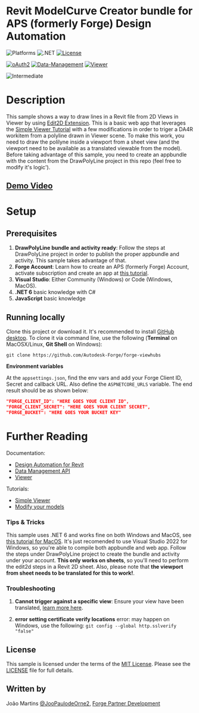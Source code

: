 ﻿# Revit ModelCurve Creator bundle for APS (formerly Forge) Design Automation
![Platforms](https://img.shields.io/badge/platform-Windows|MacOS-lightgray.svg)
![.NET](https://img.shields.io/badge/.NET%206-blue.svg)
[![License](http://img.shields.io/:license-MIT-blue.svg)](http://opensource.org/licenses/MIT)

[![oAuth2](https://img.shields.io/badge/oAuth2-v1-green.svg)](http://developer.autodesk.com/)
[![Data-Management](https://img.shields.io/badge/Data%20Management-v1-green.svg)](http://developer.autodesk.com/)
[![Viewer](https://img.shields.io/badge/Viewer-v6-green.svg)](http://developer.autodesk.com/)

![Intermediate](https://img.shields.io/badge/Level-Intermediate-blue.svg)

# Description

This sample shows a way to draw lines in a Revit file from 2D Views in Viewer by using [Edit2D Extension](https://forge.autodesk.com/en/docs/viewer/v7/developers_guide/advanced_options/edit2d-setup/).
This is a basic web app that leverages the [Simple Viewer Tutorial](https://forge-tutorials.autodesk.io/tutorials/simple-viewer/) with a few modifications in order to triger a DA4R workitem from a polyline drawn in Viewer scene.
To make this work, you need to draw the polilyne inside a viewport from a sheet view (and the viewport need to be available as a translated viewable from the model).
Before taking advantage of this sample, you need to create an appbundle with the content from the DrawPolyLine project in this repo (feel free to modify it's logic').

## [Demo Video](https://youtu.be/Hwf2kOwfy2I)

# Setup

## Prerequisites

1. **DrawPolyLine bundle and activity ready**: Follow the steps at DrawPolyLine project in order to publish the proper appbundle and activity. This sample takes advantage of that.
2. **Forge Account**: Learn how to create an APS (formerly Forge) Account, activate subscription and create an app at [this tutorial](http://learnforge.autodesk.io/#/account/). 
3. **Visual Studio**: Either Community (Windows) or Code (Windows, MacOS).
4. **.NET 6** basic knowledge with C#
5. **JavaScript** basic knowledge

## Running locally

Clone this project or download it. It's recommended to install [GitHub desktop](https://desktop.github.com/). To clone it via command line, use the following (**Terminal** on MacOSX/Linux, **Git Shell** on Windows):

    git clone https://github.com/Autodesk-Forge/forge-viewhubs



**Environment variables**

At the `appsettings.json`, find the env vars and add your Forge Client ID, Secret and callback URL. Also define the `ASPNETCORE_URLS` variable. The end result should be as shown below:

```json
"FORGE_CLIENT_ID": "HERE GOES YOUE CLIENT ID",
"FORGE_CLIENT_SECRET": "HERE GOES YOUR CLIENT SECRET",
"FORGE_BUCKET": "HERE GOES YOUR BUCKET KEY"
```

# Further Reading

Documentation:

- [Design Automation for Revit](https://forge.autodesk.com/en/docs/design-automation/v3/tutorials/revit/)
- [Data Management API](https://developer.autodesk.com/en/docs/data/v2/overview/)
- [Viewer](https://developer.autodesk.com/en/docs/viewer/v6)

Tutorials:

- [Simple Viewer](https://forge-tutorials.autodesk.io/tutorials/simple-viewer/)
- [Modify your models](https://learnforge.autodesk.io/#/tutorials/modifymodels)


### Tips & Tricks

This sample uses .NET 6 and works fine on both Windows and MacOS, see [this tutorial for MacOS](https://github.com/augustogoncalves/dotnetcoreheroku).
It's just recomended to use Visual Studio 2022 for Windows, so you're able to compile both appbundle and web app.
Follow the steps under DrawPolyLine project to create the bundle and activity under your account.
**This only works on sheets**, so you'll need to perform the edit2d steps in a Revit 2D sheet.
Also, please note that **the viewport from sheet needs to be translated for this to work!**.

### Troubleshooting

1. **Cannot trigger against a specific view**: Ensure your view have been translated, [learn more here](https://knowledge.autodesk.com/support/revit/learn-explore/caas/CloudHelp/cloudhelp/2021/ENU/Revit-Cloud/files/GUID-09FBF9E2-6ECF-447D-8FA8-12AB16495BC3-htm.html).

2. **error setting certificate verify locations** error: may happen on Windows, use the following: `git config --global http.sslverify "false"`

## License

This sample is licensed under the terms of the [MIT License](http://opensource.org/licenses/MIT). Please see the [LICENSE](LICENSE) file for full details.

## Written by

João Martins [@JooPaulodeOrne2](http://twitter.com/JooPaulodeOrne2), [Forge Partner Development](http://forge.autodesk.com)